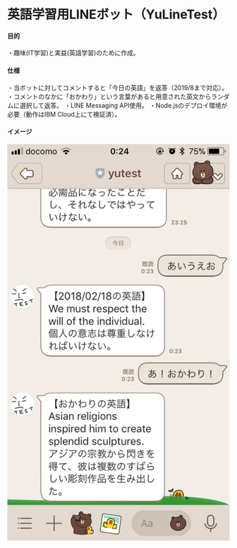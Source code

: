 # 英語学習用LINEボット（YuLineTest）

#### 目的
・趣味(IT学習)と実益(英語学習)のために作成。  
#### 仕様
・当ボットに対してコメントすると「今日の英語」を返答（2019/8まで対応）。
・コメントのなかに「おかわり」という言葉があると用意された英文からランダムに選択して返答。
・LINE Messaging API使用。
・Node.jsのデプロイ環境が必要（動作はIBM Cloud上にて検証済）。
#### イメージ
![chat_image](https://github.com/Yu-Ssk/YuLineTest/blob/image/chat_image.jpg)
